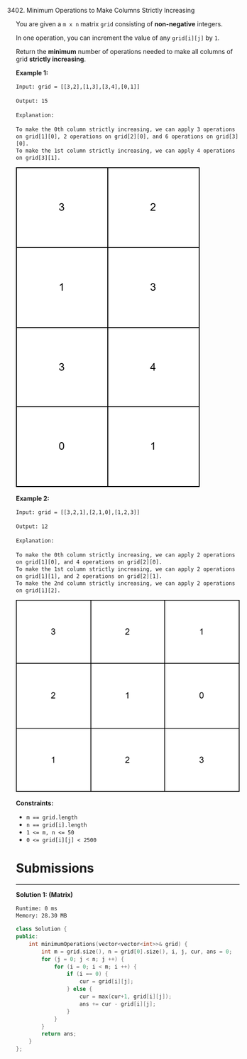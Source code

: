 3402. Minimum Operations to Make Columns Strictly Increasing

You are given a `m x n` matrix `grid` consisting of **non-negative** integers.

In one operation, you can increment the value of any `grid[i][j]` by `1`.

Return the **minimum** number of operations needed to make all columns of grid **strictly increasing**.

 

**Example 1:**
```
Input: grid = [[3,2],[1,3],[3,4],[0,1]]

Output: 15

Explanation:

To make the 0th column strictly increasing, we can apply 3 operations on grid[1][0], 2 operations on grid[2][0], and 6 operations on grid[3][0].
To make the 1st column strictly increasing, we can apply 4 operations on grid[3][1].
```
![3402_firstexample.png](img/3402_firstexample.png)

**Example 2:**
```
Input: grid = [[3,2,1],[2,1,0],[1,2,3]]

Output: 12

Explanation:

To make the 0th column strictly increasing, we can apply 2 operations on grid[1][0], and 4 operations on grid[2][0].
To make the 1st column strictly increasing, we can apply 2 operations on grid[1][1], and 2 operations on grid[2][1].
To make the 2nd column strictly increasing, we can apply 2 operations on grid[1][2].
```
![3402_secondexample.png](img/3402_secondexample.png)

**Constraints:**

* `m == grid.length`
* `n == grid[i].length`
* `1 <= m, n <= 50`
* `0 <= grid[i][j] < 2500`

# Submissions
---
**Solution 1: (Matrix)**
```
Runtime: 0 ms
Memory: 28.30 MB
```
```c++
class Solution {
public:
    int minimumOperations(vector<vector<int>>& grid) {
        int m = grid.size(), n = grid[0].size(), i, j, cur, ans = 0;
        for (j = 0; j < n; j ++) {
            for (i = 0; i < m; i ++) {
                if (i == 0) {
                    cur = grid[i][j];
                } else {
                    cur = max(cur+1, grid[i][j]);
                    ans += cur - grid[i][j];
                }
            }
        }
        return ans;
    }
};
```
